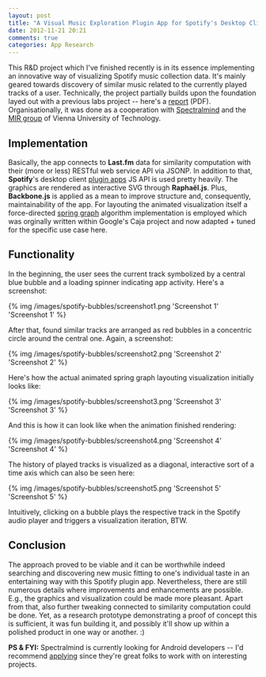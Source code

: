 ```yaml
---
layout: post
title: "A Visual Music Exploration Plugin App for Spotify's Desktop Client"
date: 2012-11-21 20:21
comments: true
categories: App Research
---
```



This R&D project which I've finished recently is in its essence implementing an innovative way of visualizing Spotify music collection data. It's mainly geared towards discovery of similar music related to the currently played tracks of a user. Technically, the project partially builds upon the foundation layed out with a previous labs project -- here's a [report](http://sftb.herokuapp.com/docs/report.pdf) (PDF). Organisationally, it was done as a cooperation with [Spectralmind](http://www.spectralmind.com/) and the [MIR group](http://ifs.tuwien.ac.at/mir/) of Vienna University of Technology.


## Implementation

Basically, the app connects to **Last.fm** data for similarity computation with their (more or less) RESTful web service API via JSONP. In addition to that, **Spotify**'s desktop client [plugin apps](https://developer.spotify.com/technologies/apps/) JS API is used pretty heavily. The graphics are rendered as interactive SVG through **Raphaël.js**. Plus, **Backbone.js** is applied as a mean to improve structure and, consequently, maintainability of the app. For layouting the animated visualization itself a force-directed [spring graph](http://en.wikipedia.org/wiki/Force-based_algorithms_%28graph_drawing%29) algorithm implementation is employed which was orginally written within Google's Caja project and now adapted + tuned for the specific use case here.


## Functionality

In the beginning, the user sees the current track symbolized by a central blue bubble and a loading spinner indicating app activity. Here's a screenshot:

{% img /images/spotify-bubbles/screenshot1.png 'Screenshot 1' 'Screenshot 1' %}

After that, found similar tracks are arranged as red bubbles in a concentric circle around the central one. Again, a screenshot:

{% img /images/spotify-bubbles/screenshot2.png 'Screenshot 2' 'Screenshot 2' %}

Here's how the actual animated spring graph layouting visualization initially looks like:

{% img /images/spotify-bubbles/screenshot3.png 'Screenshot 3' 'Screenshot 3' %}

And this is how it can look like when the animation finished rendering:

{% img /images/spotify-bubbles/screenshot4.png 'Screenshot 4' 'Screenshot 4' %}

The history of played tracks is visualized as a diagonal, interactive sort of a time axis which can also be seen here:

{% img /images/spotify-bubbles/screenshot5.png 'Screenshot 5' 'Screenshot 5' %}

Intuitively, clicking on a bubble plays the respective track in the Spotify audio player and triggers a visualization iteration, BTW.


## Conclusion

The approach proved to be viable and it can be worthwhile indeed searching and discovering new music fitting to one's individual taste in an entertaining way with this Spotify plugin app. Nevertheless, there are still numerous details where improvements and enhancements are possible. E.g., the graphics and visualization could be made more pleasant. Apart from that, also further tweaking connected to similarity computation could be done. Yet, as a research prototype demonstrating a proof of concept this is sufficient, it was fun building it, and possibly it'll show up within a polished product in one way or another. :)

**PS & FYI:** Spectralmind is currently looking for Android developers -- I'd recommend [applying](http://www.spectralmind.com/company/jobs/) since they're great folks to work with on interesting projects.
